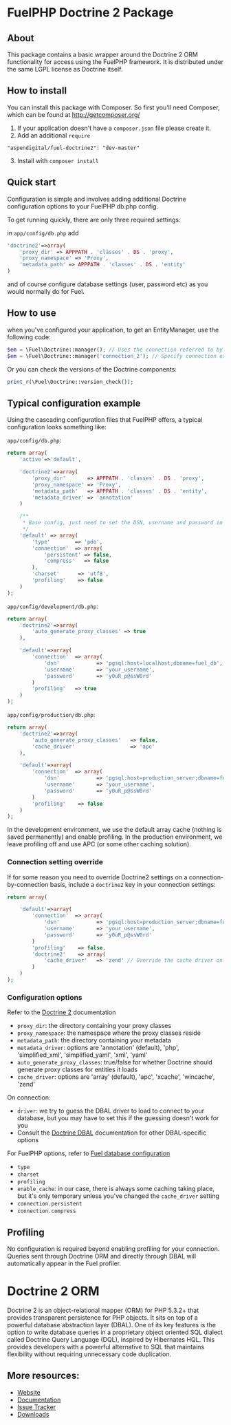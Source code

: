 # FuelPHP Doctrine 2 Package

## About

This package contains a basic wrapper around the Doctrine 2 ORM functionality for access using the FuelPHP framework. It is distributed under the same LGPL license as Doctrine itself.


## How to install

You can install this package with Composer. So first you'll need Composer, which can be found at http://getcomposer.org/

1. If your application doesn't have a `composer.json` file please create it.
2. Add an additional `require`
```
"aspendigital/fuel-doctrine2": "dev-master"
```
3. Install with `composer install`

## Quick start

Configuration is simple and involves adding additional Doctrine configuration options to your FuelPHP db.php config.

To get running quickly, there are only three required settings:

in `app/config/db.php` add
```php
'doctrine2'=>array(
	'proxy_dir' => APPPATH . 'classes' . DS . 'proxy',
	'proxy_namespace' => 'Proxy',
	'metadata_path' => APPPATH . 'classes' . DS . 'entity'
)
```
and of course configure database settings (user, password etc) as you would normally do for Fuel.

## How to use
when you've configured your application, to get an EntityManager, use the following code:

```php
$em = \Fuel\Doctrine::manager(); // Uses the connection referred to by the 'active' index in your configuration
$em = \Fuel\Doctrine::manager('connection_2'); // Specify connection explicitly
```

Or you can check the versions of the Doctrine components:

```php
print_r(\Fuel\Doctrine::version_check());
```

## Typical configuration example
Using the cascading configuration files that FuelPHP offers, a typical configuration looks something like:

`app/config/db.php`:
```php
return array(
	'active'=>'default',

	'doctrine2'=>array(
		'proxy_dir'       => APPPATH . 'classes' . DS . 'proxy',
		'proxy_namespace' => 'Proxy',
		'metadata_path'   => APPPATH . 'classes' . DS . 'entity',
		'metadata_driver' => 'annotation'
	)

	/**
	 * Base config, just need to set the DSN, username and password in env. config.
	 */
	'default' => array(
		'type'        => 'pdo',
		'connection'  => array(
			'persistent' => false,
			'compress'   => false
		),
		'charset'      => 'utf8',
		'profiling'    => false
	)
);
```

`app/config/development/db.php`:
```php
return array(
	'doctrine2'=>array(
		'auto_generate_proxy_classes' => true
	),

	'default'=>array(
		'connection'  => array(
			'dsn'            => 'pgsql:host=localhost;dbname=fuel_db',
            'username'       => 'your_username',
            'password'       => 'y0uR_p@ssW0rd'
		)
		'profiling'   => true
	)
);
```

`app/config/production/db.php`:
```php
return array(
	'doctrine2'=>array(
		'auto_generate_proxy_classes'   => false,
		'cache_driver'                  => 'apc'
	),

	'default'=>array(
		'connection'  => array(
			'dsn'            => 'pgsql:host=production_server;dbname=fuel_db',
            'username'       => 'your_username',
            'password'       => 'y0uR_p@ssW0rd'
		)
		'profiling'    => false
	)
);
```

In the development environment, we use the default array cache (nothing is saved permanently) and enable profiling. In the production environment, we leave profiling off and use APC (or some other caching solution).

### Connection setting override
If for some reason you need to override Doctrine2 settings on a connection-by-connection basis, include a `doctrine2` key in your connection settings:
```php
return array(

	'default'=>array(
		'connection'  => array(
			'dsn'            => 'pgsql:host=production_server;dbname=fuel_db',
            'username'       => 'your_username',
            'password'       => 'y0uR_p@ssW0rd'
		)
		'profiling'    => false,
		'doctrine2'    => array(
			'cache_driver'   => 'zend' // Override the cache driver only for the 'default' connection
		)
	)
);
```

### Configuration options

Refer to the [Doctrine 2](http://docs.doctrine-project.org/projects/doctrine-orm/en/latest/reference/configuration.html) documentation
* `proxy_dir`: the directory containing your proxy classes 
* `proxy_namespace`: the namespace where the proxy classes reside
* `metadata_path`: the directory containing your metadata
* `metadata_driver`: options are 'annotation' (default), 'php', 'simplified_xml', 'simplified_yaml', 'xml', 'yaml'
* `auto_generate_proxy_classes`: true/false for whether Doctrine should generate proxy classes for entities it loads
* `cache_driver`: options are 'array' (default), 'apc', 'xcache', 'wincache', 'zend'

On connection:
* `driver`: we try to guess the DBAL driver to load to connect to your database, but you may have to set this if the guessing doesn't work for you
* Consult the [Doctrine DBAL](https://github.com/doctrine/dbal/blob/master/docs/en/reference/configuration.rst) documentation for other DBAL-specific options

For FuelPHP options, refer to [Fuel database configuration](http://fuelphp.com/docs/classes/database/introduction.html)
* `type`
* `charset`
* `profiling`
* `enable_cache`: in our case, there is always some caching taking place, but it's only temporary unless you've changed the `cache_driver` setting
* `connection.persistent`
* `connection.compress`

## Profiling

No configuration is required beyond enabling profiling for your connection. Queries sent through Doctrine ORM and directly through DBAL will automatically appear in the Fuel profiler.

# Doctrine 2 ORM

Doctrine 2 is an object-relational mapper (ORM) for PHP 5.3.2+ that provides transparent persistence for PHP objects. It sits on top of a powerful database abstraction layer (DBAL). One of its key features is the option to write database queries in a proprietary object oriented SQL dialect called Doctrine Query Language (DQL), inspired by Hibernates HQL. This provides developers with a powerful alternative to SQL that maintains flexibility without requiring unnecessary code duplication.

## More resources:

* [Website](http://www.doctrine-project.org)
* [Documentation](http://www.doctrine-project.org/projects/orm/2.0/docs/reference/introduction/en)
* [Issue Tracker](http://www.doctrine-project.org/jira/browse/DDC)
* [Downloads](http://github.com/doctrine/doctrine2/downloads)
